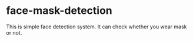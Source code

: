 # face-mask-detection
This is simple face detection system. It can check whether you wear mask or not.
